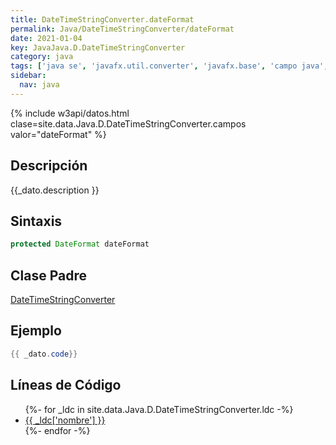 ```yaml
---
title: DateTimeStringConverter.dateFormat
permalink: Java/DateTimeStringConverter/dateFormat
date: 2021-01-04
key: JavaJava.D.DateTimeStringConverter
category: java
tags: ['java se', 'javafx.util.converter', 'javafx.base', 'campo java', 'JavaFX 2.1']
sidebar: 
  nav: java
---
```


{% include w3api/datos.html clase=site.data.Java.D.DateTimeStringConverter.campos valor="dateFormat" %}

## Descripción
{{_dato.description }}

## Sintaxis
~~~java
protected DateFormat dateFormat
~~~

## Clase Padre
[DateTimeStringConverter](/Java/DateTimeStringConverter/)

## Ejemplo
~~~java
{{ _dato.code}}
~~~

## Líneas de Código
<ul>
{%- for _ldc in site.data.Java.D.DateTimeStringConverter.ldc -%}
   <li>
       <a href="{{_ldc['url'] }}">{{ _ldc['nombre'] }}</a>
   </li>
{%- endfor -%}
</ul>
